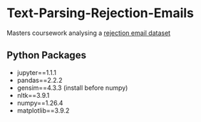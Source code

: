 # Text-Parsing-Rejection-Emails
Masters coursework analysing a [rejection email dataset](https://www.kaggle.com/datasets/sethpoly/application-rejection-emails)

## Python Packages

- jupyter==1.1.1
- pandas==2.2.2
- gensim==4.3.3 (install before numpy)
- nltk==3.9.1
- numpy==1.26.4
- matplotlib==3.9.2



